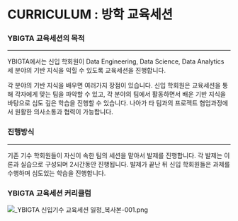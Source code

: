 # CURRICULUM : 방학 교육세션

### YBIGTA 교육세션의 목적

---

YBIGTA에서는 신입 학회원이 Data Engineering, Data Science, Data Analytics 세 분야의 기반 지식을 익힐 수 있도록 교육세션을 진행합니다.

각 분야의 기반 지식을 배우면 여러가지 장점이 있습니다. 신입 학회원은 교육세션을 통해 각자에게 맞는 팀을 파악할 수 있고, 각 분야의 팀에서 활동하면서 배운 기반 지식을 바탕으로 심도 깊은 학습을 진행할 수 있습니다. 나아가 타 팀과의 프로젝트 협업과정에서 원활한 의사소통과 협력이 가능합니다.

### 진행방식

---

기존 기수 학회원들이 자신이 속한 팀의 세션을 맡아서 발제를 진행합니다. 각 발제는 이론과 실습으로 구성되며 2시간동안 진행됩니다. 발제가 끝난 뒤 신입 학회원들은 과제를 수행하며 심도있는 학습을 진행합니다.

### YBIGTA 교육세션 커리큘럼

![_YBIGTA 신입기수 교육세션 일정_복사본-001.png](https://s3-us-west-2.amazonaws.com/secure.notion-static.com/87462c5d-77b7-4db6-a674-0f2682d762b4/_YBIGTA_신입기수_교육세션_일정_복사본-001.png)
